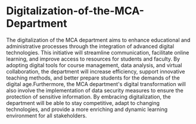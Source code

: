 # Digitalization-of-the-MCA-Department
The digitalization of the MCA department aims to enhance educational and administrative processes through the integration of advanced digital technologies. This initiative will streamline communication, facilitate online learning, and improve access to resources for students and faculty. By adopting digital tools for course management, data analysis, and virtual collaboration, the department will increase efficiency, support innovative teaching methods, and better prepare students for the demands of the digital age.Furthermore, the MCA department's digital transformation will also involve the implementation of data security measures to ensure the protection of sensitive information. By embracing digitalization, the department will be able to stay competitive, adapt to changing technologies, and provide a more enriching and dynamic learning environment for all stakeholders.
